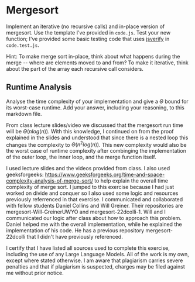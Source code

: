 # Mergesort

Implement an iterative (no recursive calls) and in-place version of mergesort.
Use the template I've provided in `code.js`. Test your new function; I've
provided some basic testing code that uses
[jsverify](https://jsverify.github.io/) in `code.test.js`.

Hint: To make merge sort in-place, think about what happens during the merge --
where are elements moved to and from? To make it iterative, think about the
part of the array each recursive call considers.

## Runtime Analysis

Analyse the time complexity of your implementation and give a $\Theta$ bound for
its worst-case runtime. Add your answer, including your reasoning, to this
markdown file.

From class lecture slides/video we discussed that the mergesort run time will be $\Theta(nlog(n))$. With this knowledge, I continued on from the proof explained in the slides and understood that since there is a nested loop this changes the complexity to $\Theta(n^2 log(n))$. This new complexity would also be the worst case of runtime complexity after combinging the implementation of the outer loop, the inner loop, and the merge function itself. 

I used lecture slides and the videos provided from class. I also used geeksforgeeks: https://www.geeksforgeeks.org/time-and-space-complexity-analysis-of-merge-sort/ to help explain the overall time complexity of merge sort. I jumped to this exercise because I had just worked on divide and conquer so I also used some logic and resources previously referrenced in that exercise. I communicated and collaborated with fellow students Daniel Collins and Will Greiner. Their repositories are mergesort-Will-GreinerUWYO and mergesort-22dcolli-1. Will and I  communicated our logic after class about how to approach this problem. Daniel helped me with the overall implementation, while he explained the implementation of his code. He has a previous repository mergesort-22dcolli that I didn't have previously referenced. 

I certify that I have listed all sources used to complete this exercise, including the use
of any Large Language Models. All of the work is my own, except where stated
otherwise. I am aware that plagiarism carries severe penalties and that if plagiarism is
suspected, charges may be filed against me without prior notice.
